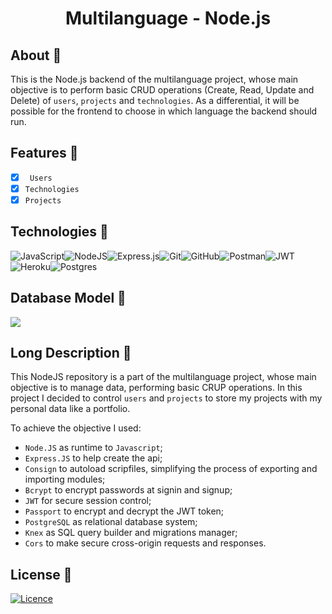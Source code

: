 <h1 align="center">Multilanguage - Node.js</h1>

## About 🎯

This is the Node.js backend of the multilanguage project, whose main objective is to perform basic CRUD operations (Create, Read, Update and Delete) of ``users``, ``projects`` and ``technologies``. As a differential, it will be possible for the frontend to choose in which language the backend should run.

## Features 🌟

- [x] `` Users``
- [x] ``Technologies``
- [x] ``Projects``

## Technologies 🚀
![JavaScript](https://img.shields.io/badge/javascript-%23323330.svg?style=for-the-badge&logo=javascript&logoColor=%23F7DF1E)![NodeJS](https://img.shields.io/badge/node.js-6DA55F?style=for-the-badge&logo=node.js&logoColor=white)![Express.js](https://img.shields.io/badge/express.js-%23404d59.svg?style=for-the-badge&logo=express&logoColor=%2361DAFB)![Git](https://img.shields.io/badge/git-%23F05033.svg?style=for-the-badge&logo=git&logoColor=white)![GitHub](https://img.shields.io/badge/github-%23121011.svg?style=for-the-badge&logo=github&logoColor=white)![Postman](https://img.shields.io/badge/Postman-FF6C37?style=for-the-badge&logo=postman&logoColor=white)![JWT](https://img.shields.io/badge/JWT-black?style=for-the-badge&logo=JSON%20web%20tokens)![Heroku](https://img.shields.io/badge/heroku-%23430098.svg?style=for-the-badge&logo=heroku&logoColor=white)![Postgres](https://img.shields.io/badge/postgres-%23316192.svg?style=for-the-badge&logo=postgresql&logoColor=white)

## Database Model 💾

<img src="https://github.com/VictorGVC/ProjectMultilanguage-Node/blob/main/doc/database.png">

## Long Description 🧾

This NodeJS repository is a part of the multilanguage project, whose main objective is to manage data, performing basic CRUP operations. In this project I decided to control ``users`` and ``projects`` to store my projects with my personal data like a portfolio.

To achieve the objective I used:
- ``Node.JS`` as runtime to ``Javascript``;
- ``Express.JS`` to help create the api;
- ``Consign`` to autoload scripfiles, simplifying the process of exporting and importing modules;
- ``Bcrypt`` to encrypt passwords at signin and signup;
- ``JWT`` for secure session control;
- ``Passport`` to encrypt and decrypt the JWT token;
- ``PostgreSQL`` as relational database system;
- ``Knex`` as SQL query builder and migrations manager;
- ``Cors`` to make secure cross-origin requests and responses.

## License 📝

[![Licence](https://img.shields.io/github/license/Ileriayo/markdown-badges?style=for-the-badge)](./LICENSE)
